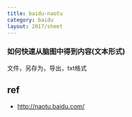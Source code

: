 ```yaml
---
title: baidu-naotu
category: baidu
layout: 2017/sheet
---
```


### 如何快速从脑图中得到内容(文本形式)

文件，另存为，导出，txt格式

## ref
- http://naotu.baidu.com/
